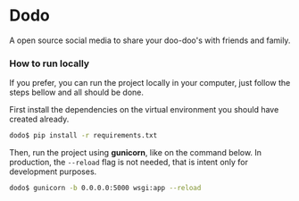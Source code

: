 # Dodo

A open source social media to share your doo-doo's with friends and family.

### How to run locally

If you prefer, you can run the project locally in your computer, just follow the
steps bellow and all should be done.

First install the dependencies on the virtual environment you should have
created already.

```bash
dodo$ pip install -r requirements.txt
```
Then, run the project using **gunicorn**, like on the command below. In 
production, the `--reload` flag is not needed, that is intent only for 
development purposes.

```bash
dodo$ gunicorn -b 0.0.0.0:5000 wsgi:app --reload
```